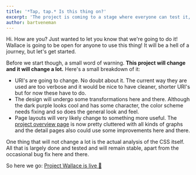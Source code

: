 ```yaml
---
title: '*Tap, tap.* Is this thing on?'
excerpt: 'The project is coming to a stage where everyone can test it, but a fair warning: it is still unstable!'
author: bartveneman
---
```


Hi. How are you? Just wanted to let you know that we're going to do it! Wallace is going to be open for anyone to use this thing! It will be a hell of a journey, but let's get started.

Before we start though, a small word of warning. __This project will change and it will change a lot.__ Here's a small breakdown of it:

* URI's are going to change. No doubt about it. The current way they are used are too verbose and it would be nice to have cleaner, shorter URI's but for now these have to do.
* The design will undergo some transformations here and there. Although the dark purple looks cool and has some character, the color scheme needs fixing and so does the general look and feel.
* Page layouts will very likely change to something more useful. The [project overview page](https://www.projectwallace.com/bartveneman/project-wallace) is now pretty cluttered with all kinds of graphs and the detail pages also could use some improvements here and there.

One thing that will not change a lot is the actual analysis of the CSS itself. All that is largely done and tested and will remain stable, apart from the occasional bug fix here and there.

So here we go: [Project Wallace is live 🎉](https://www.projectwallace.com)
